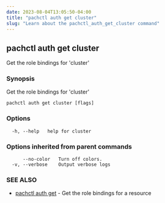 ```yaml
---
date: 2023-08-04T13:05:50-04:00
title: "pachctl auth get cluster"
slug: "Learn about the pachctl_auth_get_cluster command"
---
```


## pachctl auth get cluster

Get the role bindings for 'cluster'

### Synopsis

Get the role bindings for 'cluster'

```
pachctl auth get cluster [flags]
```

### Options

```
  -h, --help   help for cluster
```

### Options inherited from parent commands

```
      --no-color   Turn off colors.
  -v, --verbose    Output verbose logs
```

### SEE ALSO

* [pachctl auth get](/commands/pachctl_auth_get/)	 - Get the role bindings for a resource

